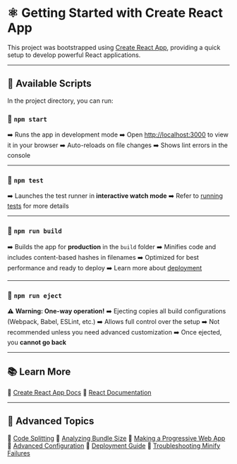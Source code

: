 



# ⚛️ **Getting Started with Create React App**

This project was bootstrapped using [Create React App](https://github.com/facebook/create-react-app), providing a quick setup to develop powerful React applications.

---

## 🔧 **Available Scripts**

In the project directory, you can run:

### 🔹 `npm start`

➡️ Runs the app in development mode
➡️ Open [http://localhost:3000](http://localhost:3000) to view it in your browser
➡️ Auto-reloads on file changes
➡️ Shows lint errors in the console

---

### 🔹 `npm test`

➡️ Launches the test runner in **interactive watch mode**
➡️ Refer to [running tests](https://facebook.github.io/create-react-app/docs/running-tests) for more details

---

### 🔹 `npm run build`

➡️ Builds the app for **production** in the `build` folder
➡️ Minifies code and includes content-based hashes in filenames
➡️ Optimized for best performance and ready to deploy
➡️ Learn more about [deployment](https://facebook.github.io/create-react-app/docs/deployment)

---

### 🔹 `npm run eject`

⚠️ **Warning: One-way operation!**
➡️ Ejecting copies all build configurations (Webpack, Babel, ESLint, etc.)
➡️ Allows full control over the setup
➡️ Not recommended unless you need advanced customization
➡️ Once ejected, you **cannot go back**

---

## 📚 **Learn More**

🔹 [Create React App Docs](https://facebook.github.io/create-react-app/docs/getting-started)
🔹 [React Documentation](https://reactjs.org/)

---

## 📖 **Advanced Topics**

🔹 [Code Splitting](https://facebook.github.io/create-react-app/docs/code-splitting)
🔹 [Analyzing Bundle Size](https://facebook.github.io/create-react-app/docs/analyzing-the-bundle-size)
🔹 [Making a Progressive Web App](https://facebook.github.io/create-react-app/docs/making-a-progressive-web-app)
🔹 [Advanced Configuration](https://facebook.github.io/create-react-app/docs/advanced-configuration)
🔹 [Deployment Guide](https://facebook.github.io/create-react-app/docs/deployment)
🔹 [Troubleshooting Minify Failures](https://facebook.github.io/create-react-app/docs/troubleshooting#npm-run-build-fails-to-minify)


